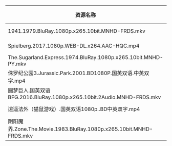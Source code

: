 | 资源名称                                                           | 分享链接                                      | 发布时间       |
| -------------------------------------------------------------- | ----------------------------------------- | ---------- |
| 1941.1979.BluRay.1080p.x265.10bit.MNHD-FRDS.mkv                | https://www.aliyundrive.com/s/p83N6Wq1WRB | 2023-02-07 |
| Spielberg.2017.1080p.WEB-DL.x264.AAC-HQC.mp4                   | https://www.aliyundrive.com/s/xmniGwu33dA | 2023-02-07 |
| The.Sugarland.Express.1974.BluRay.1080p.x265.10bit.MNHD-PY.mkv | https://www.aliyundrive.com/s/pPLyBuRRnFo | 2023-02-07 |
| 侏罗纪公园3.Jurassic.Park.2001.BD1080P.国英双语.中英双字.mp4                | https://www.aliyundrive.com/s/NUMnPYjGUp3 | 2023-02-07 |
| 圆梦巨人.国英双语BFG.2016.BluRay.1080p.x265.10bit.2Audio.MNHD-FRDS.mkv | https://www.aliyundrive.com/s/veprhyWTLf5 | 2023-02-07 |
| 逍遥法外（猫鼠游戏）.国英双语1080p..BD中英双字.mp4                               | https://www.aliyundrive.com/s/ABRs4gnqDsJ | 2023-02-07 |
| 阴阳魔界.Zone.The.Movie.1983.BluRay.1080p.x265.10bit.MNHD-FRDS.mkv | https://www.aliyundrive.com/s/bem7TGprUe6 | 2023-02-07 |

